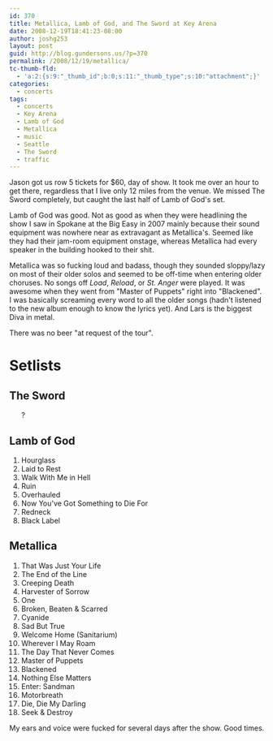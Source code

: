 ```yaml
---
id: 370
title: Metallica, Lamb of God, and The Sword at Key Arena
date: 2008-12-19T18:41:23-08:00
author: joshg253
layout: post
guid: http://blog.gundersons.us/?p=370
permalink: /2008/12/19/metallica/
tc-thumb-fld:
  - 'a:2:{s:9:"_thumb_id";b:0;s:11:"_thumb_type";s:10:"attachment";}'
categories:
  - concerts
tags:
  - concerts
  - Key Arena
  - Lamb of God
  - Metallica
  - music
  - Seattle
  - The Sword
  - traffic
---
```

Jason got us row 5 tickets for $60, day of show. It took me over an hour to get there, regardless that I live only 12 miles from the venue. We missed The Sword completely, but caught the last half of Lamb of God's set.

Lamb of God was good. Not as good as when they were headlining the show I saw in Spokane at the Big Easy in 2007 mainly because their sound equipment was nowhere near as extravagant as Metallica's. Seemed like they had their jam-room equipment onstage, whereas Metallica had every speaker in the building hooked to their shit.

Metallica was so fucking loud and badass, though they sounded sloppy/lazy on most of their older solos and seemed to be off-time when entering older choruses. No songs off <i>Load</i>, <i>Reload</i>, or <i>St. Anger</i> were played. It was awesome when they went from "Master of Puppets" right into "Blackened". I was basically screaming every word to all the older songs (hadn't listened to the new album enough to know the lyrics yet). And Lars is the biggest Diva in metal.

There was no beer "at request of the tour".

<h1>Setlists</h1>

<h2>The Sword</h2>

<ol>?</ol>

<h2>Lamb of God</h2>

<ol>
    <li>Hourglass</li>
    <li>Laid to Rest</li>
    <li>Walk With Me in Hell</li>
    <li>Ruin</li>
    <li>Overhauled <i></i></li>
    <li>Now You've Got Something to Die For</li>
    <li>Redneck</li>
    <li>Black Label</li>
</ol>

<h2>Metallica</h2>

<ol>
    <li>That Was Just Your Life</li>
    <li>The End of the Line</li>
    <li>Creeping Death</li>
    <li>Harvester of Sorrow</li>
    <li>One</li>
    <li>Broken, Beaten &amp; Scarred</li>
    <li>Cyanide</li>
    <li>Sad But True</li>
    <li>Welcome Home (Sanitarium)</li>
    <li>Wherever I May Roam</li>
    <li>The Day That Never Comes</li>
    <li>Master of Puppets</li>
    <li>Blackened</li>
    <li>Nothing Else Matters</li>
    <li>Enter: Sandman</li>
    <li>Motorbreath</li>
    <li>Die, Die My Darling</li>
    <li>Seek &amp; Destroy</li>
</ol>

My ears and voice were fucked for several days after the show. Good times.